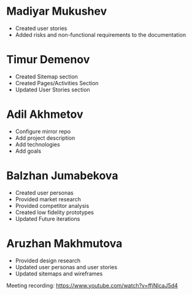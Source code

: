 # Madiyar Mukushev
* Created user stories
* Added risks and non-functional requirements to the documentation

# Timur Demenov
* Created Sitemap section
* Created Pages/Activities Section
* Updated User Stories section

# Adil Akhmetov
* Configure mirror repo
* Add project description
* Add technologies
* Add goals

# Balzhan Jumabekova
* Created user personas
* Provided market research 
* Provided competitor analysis
* Created low fidelity prototypes
* Updated Future iterations

# Aruzhan Makhmutova
* Provided design research
* Updated user personas and user stories
* Updated sitemaps and wireframes

Meeting recording: https://www.youtube.com/watch?v=ffjNIcaJ5d4
